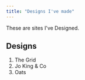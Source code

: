 ```yaml
---
title: "Designs I've made"
---
```


These are sites I've Designed.

## Designs

1. The Grid
2. Jo King & Co
3. Oats
